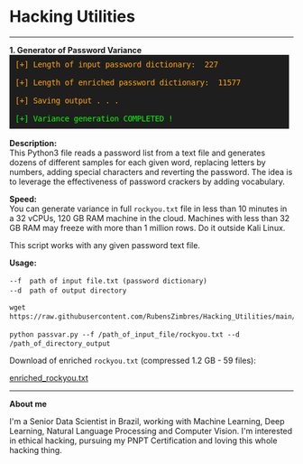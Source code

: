 # Hacking Utilities  
<hr>
<b>1. Generator of Password Variance</b>  
  
<img src=https://github.com/RubensZimbres/Hacking_Utilities/blob/main/output.png>
  
<b>Description:</b>  
This Python3 file reads a password list from a text file and generates dozens of different samples for each given word, replacing letters by numbers, adding special characters and reverting the password. The idea is to leverage the effectiveness of password crackers by adding vocabulary.  
  
<b>Speed:</b>  
You can generate variance in full ```rockyou.txt``` file in less than 10 minutes in a 32 vCPUs, 120 GB RAM machine in the cloud. Machines with less than 32 GB RAM may freeze with more than 1 million rows. Do it outside Kali Linux. 

This script works with any given password text file.  
  
<b>Usage:</b>  
  
```--f  path of input file.txt (password dictionary)```  
```--d  path of output directory ```

  
```
wget https://raw.githubusercontent.com/RubensZimbres/Hacking_Utilities/main/passvar.py  

python passvar.py --f /path_of_input_file/rockyou.txt --d /path_of_directory_output
```  
  
Download of enriched ```rockyou.txt``` (compressed 1.2 GB - 59 files):  

<a href="https://drive.google.com/file/d/1ivEzir7FY3_LcPXwE7rNxEJ9xsFLmmwE/view?usp=sharing">enriched_rockyou.txt</a>
<hr>
<b>About me</b>  
  
I'm a Senior Data Scientist in Brazil, working with Machine Learning, Deep Learning, Natural Language Processing and Computer Vision. I'm interested in ethical hacking, pursuing my PNPT Certification and loving this whole hacking thing.
